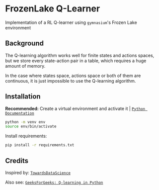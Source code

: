 # FrozenLake Q-Learner
Implementation of a RL Q-learner using `gymnasium`'s Frozen Lake environment

## Background
The Q-learning algorithm works well for finite states and actions spaces, but we store every state-action pair in a table, which requires a huge amount of memory.

In the case where states space, actions space or both of them are continuous, it is just impossible to use the Q-learning algorithm.

## Installation <a name="installation"></a>
**Recommended:** Create a virtual environment and activate it | [`Python Documentation`](https://packaging.python.org/en/latest/guides/installing-using-pip-and-virtual-environments/)

```bash
python -m venv env
source env/bin/activate
```

Install requirements:

```bash
pip install -r requirements.txt
```

## Credits
Inspired by: [`TowardsDataScience`](https://towardsdatascience.com/q-learning-algorithm-from-explanation-to-implementation-cdbeda2ea187)

Also see: [`GeeksForGeeks: Q-learning in Python`](https://www.geeksforgeeks.org/q-learning-in-python/)
